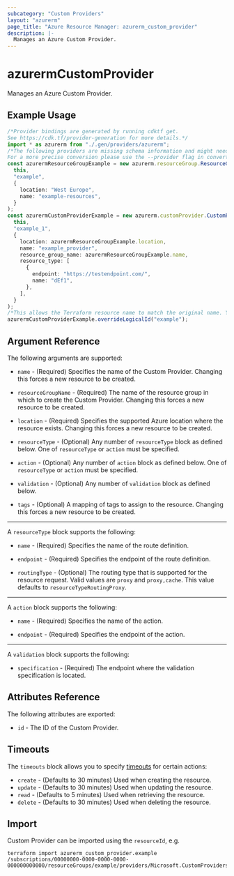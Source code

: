```yaml
---
subcategory: "Custom Providers"
layout: "azurerm"
page_title: "Azure Resource Manager: azurerm_custom_provider"
description: |-
  Manages an Azure Custom Provider.
---
```


# azurermCustomProvider

Manages an Azure Custom Provider.

## Example Usage

```typescript
/*Provider bindings are generated by running cdktf get.
See https://cdk.tf/provider-generation for more details.*/
import * as azurerm from "./.gen/providers/azurerm";
/*The following providers are missing schema information and might need manual adjustments to synthesize correctly: azurerm.
For a more precise conversion please use the --provider flag in convert.*/
const azurermResourceGroupExample = new azurerm.resourceGroup.ResourceGroup(
  this,
  "example",
  {
    location: "West Europe",
    name: "example-resources",
  }
);
const azurermCustomProviderExample = new azurerm.customProvider.CustomProvider(
  this,
  "example_1",
  {
    location: azurermResourceGroupExample.location,
    name: "example_provider",
    resource_group_name: azurermResourceGroupExample.name,
    resource_type: [
      {
        endpoint: "https://testendpoint.com/",
        name: "dEf1",
      },
    ],
  }
);
/*This allows the Terraform resource name to match the original name. You can remove the call if you don't need them to match.*/
azurermCustomProviderExample.overrideLogicalId("example");

```

## Argument Reference

The following arguments are supported:

*   `name` - (Required) Specifies the name of the Custom Provider. Changing this forces a new resource to be created.

*   `resourceGroupName` - (Required) The name of the resource group in which to create the Custom Provider. Changing this forces a new resource to be created.

*   `location` - (Required) Specifies the supported Azure location where the resource exists. Changing this forces a new resource to be created.

*   `resourceType` - (Optional) Any number of `resourceType` block as defined below. One of `resourceType` or `action` must be specified.

*   `action` - (Optional) Any number of `action` block as defined below. One of `resourceType` or `action` must be specified.

*   `validation` - (Optional) Any number of `validation` block as defined below.

*   `tags` - (Optional) A mapping of tags to assign to the resource. Changing this forces a new resource to be created.

***

A `resourceType` block supports the following:

*   `name` - (Required) Specifies the name of the route definition.

*   `endpoint` - (Required) Specifies the endpoint of the route definition.

*   `routingType` - (Optional) The routing type that is supported for the resource request. Valid values are `proxy` and `proxy,cache`. This value defaults to `resourceTypeRoutingProxy`.

***

A `action` block supports the following:

*   `name` - (Required) Specifies the name of the action.

*   `endpoint` - (Required) Specifies the endpoint of the action.

***

A `validation` block supports the following:

* `specification` - (Required) The endpoint where the validation specification is located.

## Attributes Reference

The following attributes are exported:

* `id` - The ID of the Custom Provider.

## Timeouts

The `timeouts` block allows you to specify [timeouts](https://www.terraform.io/language/resources/syntax#operation-timeouts) for certain actions:

* `create` - (Defaults to 30 minutes) Used when creating the resource.
* `update` - (Defaults to 30 minutes) Used when updating the resource.
* `read`   - (Defaults to 5 minutes) Used when retrieving the resource.
* `delete` - (Defaults to 30 minutes) Used when deleting the resource.

## Import

Custom Provider can be imported using the `resourceId`, e.g.

```console
terraform import azurerm_custom_provider.example /subscriptions/00000000-0000-0000-0000-000000000000/resourceGroups/example/providers/Microsoft.CustomProviders/resourceProviders/example
```
